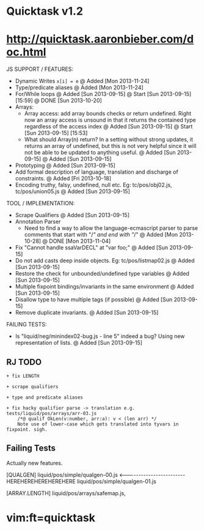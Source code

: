 # Quicktask v1.2
# http://quicktask.aaronbieber.com/doc.html

JS SUPPORT / FEATURES:
  - Dynamic Writes `x[i] = e`
    @ Added [Mon 2013-11-24]
  - Type/predicate aliases
    @ Added [Mon 2013-11-24]
  - For/While loops
    @ Added [Sun 2013-09-15]
    @ Start [Sun 2013-09-15] [15:59]
    @ DONE [Sun 2013-10-20]
  - Arrays:
    - Array access: add array bounds checks or return undefined. Right now an
      array access is unsound in that it returns the contained type regardless
      of the access index
      @ Added [Sun 2013-09-15]
      @ Start [Sun 2013-09-15] [15:53]
    - What should Array(n) return?  In a setting without strong updates, it 
      returns an array of undefined, but this is not very helpful since it will 
      not be able to be updated to anything useful.
      @ Added [Sun 2013-09-15]
    @ Added [Sun 2013-09-15]
  - Prototyping
    @ Added [Sun 2013-09-15]
  - Add formal description of language, translation and discharge of 
    constraints.
    @ Added [Fri 2013-10-18]
  - Encoding truthy, falsy, undefined, null etc.
    Eg: tc/pos/obj02.js, tc/pos/union05.js
    @ Added [Sun 2013-09-15]


TOOL / IMPLEMENTATION:
  - Scrape Qualifiers
    @ Added [Sun 2013-09-15]
  - Annotation Parser
    - Need to find a way to allow the language-ecmascript parser to parse 
      comments that start with "/*" and end with "*/"
    @ Added [Mon 2013-10-28]
    @ DONE [Mon 2013-11-04]
  - Fix "Cannot handle ssaVarDECL" at "var foo;"
    @ Added [Sun 2013-09-15]
  - Do not add casts deep inside objects.
    Eg: tc/pos/listmap02.js 
    @ Added [Sun 2013-09-15]
  - Restore the check for unbounded/undefined type variables
    @ Added [Sun 2013-09-15]
  - Multiple fixpoint bindings/invariants in the same environment
    @ Added [Sun 2013-09-15]
  - Disallow type to have multiple tags (if possible)
    @ Added [Sun 2013-09-15]
  - Remove duplicate invariants.
    @ Added [Sun 2013-09-15]


FAILING TESTS:
  - Is "liquid/neg/minindex02-bug.js - line 5" indeed a bug?
    Using new representation of lists.
    @ Added [Sun 2013-09-15]

RJ TODO
-------

    + fix LENGTH

    + scrape qualifiers
    
    + type and predicate aliases
    
    + fix hacky qualifier parse -> translation e.g. tests/liquid/pos/arrays/arr-03.js
        /*@ qualif OkLen(v:number, arr:a): v < (len arr) */
        Note use of lower-case which gets translated into tyvars in fixpoint. sigh.


      
Failing Tests 
-------------

Actually new features.

[QUALGEN]
  liquid/pos/simple/qualgen-00.js <------------------------ HEREHEREHEREHEREHERE
  liquid/pos/simple/qualgen-01.js

[ARRAY.LENGTH]
  liquid/pos/arrays/safemap.js,


# vim:ft=quicktask

